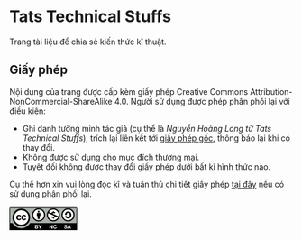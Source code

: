 # Tats Technical Stuffs

Trang tài liệu để chia sẻ kiến thức kĩ thuật.

## Giấy phép

Nội dung của trang được cấp kèm giấy phép Creative Commons Attribution-NonCommercial-ShareAlike 4.0. Người sử dụng được phép phân phối lại với điều kiện:

- Ghi danh tường minh tác giả (cụ thể là _Nguyễn Hoàng Long từ Tats Technical Stuffs_), trích lại liên kết tới [giấy phép gốc](https://github.com/tatsupro/tatsupro.github.io/blob/main/LICENSE), thông báo lại khi có thay đổi.
- Không được sử dụng cho mục đích thương mại.
- Tuyệt đối không được thay đổi giấy phép dưới bất kì hình thức nào.

Cụ thể hơn xin vui lòng đọc kĩ và tuân thủ chi tiết giấy phép [tại đây](https://github.com/tatsupro/tatsupro.github.io/blob/main/LICENSE) nếu có sử dụng phân phối lại.

![CC-BY-NC-SA](images/cc-by-nc-sa_icon.png)
